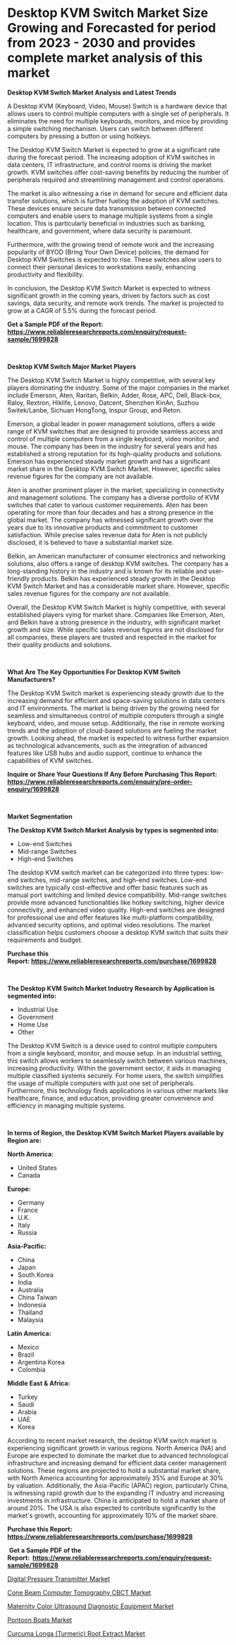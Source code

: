 <p><h1>Desktop KVM Switch Market Size Growing and Forecasted for period from 2023 - 2030 and provides complete market analysis of this market</h1></p><p><strong>Desktop KVM Switch Market Analysis and Latest Trends</strong></p>
<p><p>A Desktop KVM (Keyboard, Video, Mouse) Switch is a hardware device that allows users to control multiple computers with a single set of peripherals. It eliminates the need for multiple keyboards, monitors, and mice by providing a simple switching mechanism. Users can switch between different computers by pressing a button or using hotkeys.</p><p>The Desktop KVM Switch Market is expected to grow at a significant rate during the forecast period. The increasing adoption of KVM switches in data centers, IT infrastructure, and control rooms is driving the market growth. KVM switches offer cost-saving benefits by reducing the number of peripherals required and streamlining management and control operations.</p><p>The market is also witnessing a rise in demand for secure and efficient data transfer solutions, which is further fueling the adoption of KVM switches. These devices ensure secure data transmission between connected computers and enable users to manage multiple systems from a single location. This is particularly beneficial in industries such as banking, healthcare, and government, where data security is paramount.</p><p>Furthermore, with the growing trend of remote work and the increasing popularity of BYOD (Bring Your Own Device) policies, the demand for Desktop KVM Switches is expected to rise. These switches allow users to connect their personal devices to workstations easily, enhancing productivity and flexibility.</p><p>In conclusion, the Desktop KVM Switch Market is expected to witness significant growth in the coming years, driven by factors such as cost savings, data security, and remote work trends. The market is projected to grow at a CAGR of 5.5% during the forecast period.</p></p>
<p><strong>Get a Sample PDF of the Report:&nbsp; <a href="https://www.reliableresearchreports.com/enquiry/request-sample/1699828">https://www.reliableresearchreports.com/enquiry/request-sample/1699828</a></strong></p>
<p>&nbsp;</p>
<p><strong>Desktop KVM Switch Major Market Players</strong></p>
<p><p>The Desktop KVM Switch Market is highly competitive, with several key players dominating the industry. Some of the major companies in the market include Emerson, Aten, Raritan, Belkin, Adder, Rose, APC, Dell, Black-box, Raloy, Rextron, Hiklife, Lenovo, Datcent, Shenzhen KinAn, Suzhou Switek/Lanbe, Sichuan HongTong, Inspur Group, and Reton.</p><p>Emerson, a global leader in power management solutions, offers a wide range of KVM switches that are designed to provide seamless access and control of multiple computers from a single keyboard, video monitor, and mouse. The company has been in the industry for several years and has established a strong reputation for its high-quality products and solutions. Emerson has experienced steady market growth and has a significant market share in the Desktop KVM Switch Market. However, specific sales revenue figures for the company are not available.</p><p>Aten is another prominent player in the market, specializing in connectivity and management solutions. The company has a diverse portfolio of KVM switches that cater to various customer requirements. Aten has been operating for more than four decades and has a strong presence in the global market. The company has witnessed significant growth over the years due to its innovative products and commitment to customer satisfaction. While precise sales revenue data for Aten is not publicly disclosed, it is believed to have a substantial market size.</p><p>Belkin, an American manufacturer of consumer electronics and networking solutions, also offers a range of desktop KVM switches. The company has a long-standing history in the industry and is known for its reliable and user-friendly products. Belkin has experienced steady growth in the Desktop KVM Switch Market and has a considerable market share. However, specific sales revenue figures for the company are not available.</p><p>Overall, the Desktop KVM Switch Market is highly competitive, with several established players vying for market share. Companies like Emerson, Aten, and Belkin have a strong presence in the industry, with significant market growth and size. While specific sales revenue figures are not disclosed for all companies, these players are trusted and respected in the market for their quality products and solutions.</p></p>
<p>&nbsp;</p>
<p><strong>What Are The Key Opportunities For Desktop KVM Switch Manufacturers?</strong></p>
<p><p>The Desktop KVM Switch market is experiencing steady growth due to the increasing demand for efficient and space-saving solutions in data centers and IT environments. The market is being driven by the growing need for seamless and simultaneous control of multiple computers through a single keyboard, video, and mouse setup. Additionally, the rise in remote working trends and the adoption of cloud-based solutions are fueling the market growth. Looking ahead, the market is expected to witness further expansion as technological advancements, such as the integration of advanced features like USB hubs and audio support, continue to enhance the capabilities of KVM switches.</p></p>
<p><strong>Inquire or Share Your Questions If Any Before Purchasing This Report: <a href="https://www.reliableresearchreports.com/enquiry/pre-order-enquiry/1699828">https://www.reliableresearchreports.com/enquiry/pre-order-enquiry/1699828</a></strong></p>
<p>&nbsp;</p>
<p><strong>Market Segmentation</strong></p>
<p><strong>The Desktop KVM Switch Market Analysis by types is segmented into:</strong></p>
<p><ul><li>Low-end Switches</li><li>Mid-range Switches</li><li>High-end Switches</li></ul></p>
<p><p>The desktop KVM switch market can be categorized into three types: low-end switches, mid-range switches, and high-end switches. Low-end switches are typically cost-effective and offer basic features such as manual port switching and limited device compatibility. Mid-range switches provide more advanced functionalities like hotkey switching, higher device connectivity, and enhanced video quality. High-end switches are designed for professional use and offer features like multi-platform compatibility, advanced security options, and optimal video resolutions. The market classification helps customers choose a desktop KVM switch that suits their requirements and budget.</p></p>
<p><strong>Purchase this Report:&nbsp;<a href="https://www.reliableresearchreports.com/purchase/1699828">https://www.reliableresearchreports.com/purchase/1699828</a></strong></p>
<p>&nbsp;</p>
<p><strong>The Desktop KVM Switch Market Industry Research by Application is segmented into:</strong></p>
<p><ul><li>Industrial Use</li><li>Government</li><li>Home Use</li><li>Other</li></ul></p>
<p><p>The Desktop KVM Switch is a device used to control multiple computers from a single keyboard, monitor, and mouse setup. In an industrial setting, this switch allows workers to seamlessly switch between various machines, increasing productivity. Within the government sector, it aids in managing multiple classified systems securely. For home users, the switch simplifies the usage of multiple computers with just one set of peripherals. Furthermore, this technology finds applications in various other markets like healthcare, finance, and education, providing greater convenience and efficiency in managing multiple systems.</p></p>
<p>&nbsp;</p>
<p><strong>In terms of Region, the Desktop KVM Switch Market Players available by Region are:</strong></p>
<p>
    <p> <strong> North America: </strong>
        <ul>
            <li>United States</li>
            <li>Canada</li>
        </ul>
        </p> 
    <p> <strong> Europe: </strong>
        <ul>
            <li>Germany</li>
            <li>France</li>
            <li>U.K.</li>
            <li>Italy</li>
            <li>Russia</li>
        </ul>
        </p> 
    <p> <strong> Asia-Pacific: </strong>
        <ul>
            <li>China</li>
            <li>Japan</li>
            <li>South Korea</li>
            <li>India</li>
            <li>Australia</li>
            <li>China Taiwan</li>
            <li>Indonesia</li>
            <li>Thailand</li>
            <li>Malaysia</li>
        </ul>
        </p> 
    <p> <strong> Latin America: </strong>
        <ul>
            <li>Mexico</li>
            <li>Brazil</li>
            <li>Argentina Korea</li>
            <li>Colombia</li>
        </ul>
        </p> 
    <p> <strong> Middle East & Africa: </strong>
        <ul>
            <li>Turkey</li>
            <li>Saudi</li>
            <li>Arabia</li>
            <li>UAE</li>
            <li>Korea</li>
        </ul>
    </p>
    </p>
<p><p>According to recent market research, the desktop KVM switch market is experiencing significant growth in various regions. North America (NA) and Europe are expected to dominate the market due to advanced technological infrastructure and increasing demand for efficient data center management solutions. These regions are projected to hold a substantial market share, with North America accounting for approximately 35% and Europe at 30% by valuation. Additionally, the Asia-Pacific (APAC) region, particularly China, is witnessing rapid growth due to the expanding IT industry and increasing investments in infrastructure. China is anticipated to hold a market share of around 20%. The USA is also expected to contribute significantly to the market's growth, accounting for approximately 10% of the market share.</p></p>
<p><strong>Purchase this Report: <a href="https://www.reliableresearchreports.com/purchase/1699828">https://www.reliableresearchreports.com/purchase/1699828</a></strong></p>
<p>&nbsp;<strong>Get a Sample PDF of the Report:&nbsp;&nbsp;<a href="https://www.reliableresearchreports.com/enquiry/request-sample/1699828">https://www.reliableresearchreports.com/enquiry/request-sample/1699828</a></strong></p>
<p><strong></strong></p>
<p><p><a href="https://github.com/anmolreportprime/Market-Research-Report-List-1/blob/main/digital-pressure-transmitter-market.md">Digital Pressure Transmitter Market</a></p><p><a href="https://www.linkedin.com/pulse/cone-beam-computer-tomography-cbct-market-share-amp-new-trends-d7k2e/">Cone Beam Computer Tomography CBCT Market</a></p><p><a href="https://www.linkedin.com/pulse/decoding-maternity-color-ultrasound-diagnostic-equipment-naube/">Maternity Color Ultrasound Diagnostic Equipment Market</a></p><p><a href="https://medium.com/@malcomw102036/analyzing-pontoon-boats-market-global-industry-perspective-and-forecast-2023-to-2030-98bba4ca1b6b">Pontoon Boats Market</a></p><p><a href="https://medium.com/@scanw41036/curcuma-longa-turmeric-root-extract-market-size-reveals-the-best-marketing-channels-in-global-b95db1f0af71">Curcuma Longa (Turmeric) Root Extract Market</a></p></p>